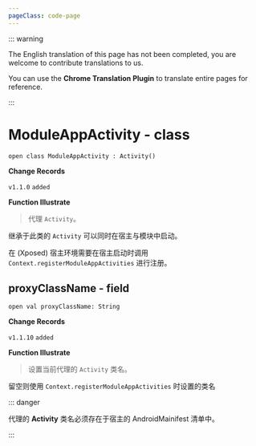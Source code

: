 ```yaml
---
pageClass: code-page
---
```


::: warning

The English translation of this page has not been completed, you are welcome to contribute translations to us.

You can use the **Chrome Translation Plugin** to translate entire pages for reference.

:::

# ModuleAppActivity <span class="symbol">- class</span>

```kotlin:no-line-numbers
open class ModuleAppActivity : Activity()
```

**Change Records**

`v1.1.0` `added`

**Function Illustrate**

> 代理 `Activity`。

继承于此类的 `Activity` 可以同时在宿主与模块中启动。

在 (Xposed) 宿主环境需要在宿主启动时调用 `Context.registerModuleAppActivities` 进行注册。

## proxyClassName <span class="symbol">- field</span>

```kotlin:no-line-numbers
open val proxyClassName: String
```

**Change Records**

`v1.1.10` `added`

**Function Illustrate**

> 设置当前代理的 `Activity` 类名。

留空则使用 `Context.registerModuleAppActivities` 时设置的类名

::: danger

代理的 **Activity** 类名必须存在于宿主的 AndroidMainifest 清单中。

:::